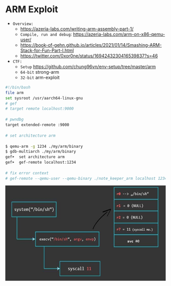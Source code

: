 # ARM Exploit

- `Overview:`
  * https://azeria-labs.com/writing-arm-assembly-part-1/
  * `Compile, run and debug`: https://azeria-labs.com/arm-on-x86-qemu-user/
  * https://book-of-gehn.github.io/articles/2021/01/14/Smashing-ARM-Stack-for-Fun-Part-I.html
  * https://twitter.com/0xor0ne/status/1694243230416539837?s=46
- `CTF:`
  * `Setup` https://github.com/chung96vn/env-setup/tree/master/arm
  * `64-bit` strong-arm
  * `32-bit` arm-exploit 
```bash
#!/bin/bash
file arm
set sysroot /usr/aarch64-linux-gnu
# gef
# target remote localhost:9000

# pwndbg
target extended-remote :9000

# set architecture arm

$ qemu-arm -g 1234 ./my/arm/binary
$ gdb-multiarch ./my/arm/binary
gef➤  set architecture arm
gef➤  gef-remote localhost:1234

# fix error context
# gef-remote --qemu-user --qemu-binary ./note_keeper_arm localhost 1234

```

<img src="./images/arm-ROP.jpg" alt="seethefile" width="510" height="300">
